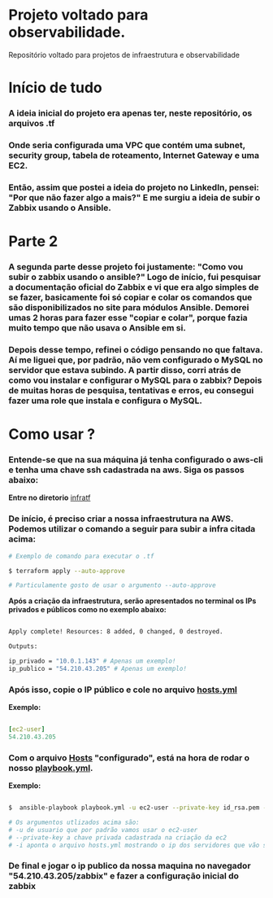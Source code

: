 
Projeto voltado para observabilidade.
===
Repositório voltado para projetos de infraestrutura e observabilidade


# Início de tudo

### A ideia inicial do projeto era apenas ter, neste repositório, os arquivos .tf

### Onde seria configurada uma VPC que contém uma subnet, security group, tabela de roteamento, Internet Gateway e uma EC2.

### Então, assim que postei a ideia do projeto no LinkedIn, pensei: "Por que não fazer algo a mais?" E me surgiu a ideia de subir o Zabbix usando o Ansible.


# Parte 2

### A segunda parte desse projeto foi justamente: "Como vou subir o zabbix usando o ansible?" Logo de início, fui pesquisar a documentação oficial do Zabbix e vi que era algo simples de se fazer, basicamente foi só copiar e colar os comandos que são disponibilizados no site para módulos Ansible. Demorei umas 2 horas para fazer esse "copiar e colar", porque fazia muito tempo que não usava o Ansible em si.

### Depois desse tempo, refinei o código pensando no que faltava. Aí me liguei que, por padrão, não vem configurado o MySQL no servidor que estava subindo. A partir disso, corri atrás de como vou instalar e configurar o MySQL para o zabbix? Depois de muitas horas de pesquisa, tentativas e erros, eu consegui fazer uma role que instala e configura o MySQL.


# Como usar ?

### Entende-se que na sua máquina já tenha configurado o aws-cli e tenha uma chave ssh cadastrada na aws. Siga os passos abaixo:

**Entre no diretorio** [infratf](./infratf/)

### De início, é preciso criar a nossa infraestrutura na AWS. Podemos utilizar o comando a seguir para subir a infra citada acima:

```Bash
# Exemplo de comando para executar o .tf

$ terraform apply --auto-approve 

# Particulamente gosto de usar o argumento --auto-approve
```

**Após a criação da infraestrutura, serão apresentados no terminal os IPs privados e públicos como no exemplo abaixo:**

```Bash

Apply complete! Resources: 8 added, 0 changed, 0 destroyed.

Outputs:

ip_privado = "10.0.1.143" # Apenas um exemplo!
ip_publico = "54.210.43.205" # Apenas um exemplo!


```
### Após isso, copie o IP público e cole no arquivo [hosts.yml](./infratf/Ansible/hosts.yml)

**Exemplo:**

```yml

[ec2-user]
54.210.43.205

```

### Com o arquivo [Hosts](./infratf/Ansible/hosts.yml) "configurado", está na hora de rodar o nosso [playbook.yml](./infratf/Ansible/playbook.yml).

**Exemplo:**

```bash

$  ansible-playbook playbook.yml -u ec2-user --private-key id_rsa.pem -i hosts.yml 

# Os argumentos utlizados acima são:
# -u de usuario que por padrão vamos usar o ec2-user
# --private-key a chave privada cadastrada na criação da ec2
# -i aponta o arquivo hosts.yml mostrando o ip dos servidores que vão ser afetados pelo playbook

```
### De final e jogar o ip publico da nossa maquina no navegador "54.210.43.205/zabbix" e fazer a configuração inicial do zabbix
